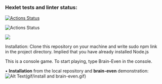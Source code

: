 ### Hexlet tests and linter status:
[![Actions Status](https://github.com/Vano26/frontend-project-lvl1/workflows/Linter/badge.svg)](https://github.com/Vano26/frontend-project-lvl1/actions)

![Actions Status](https://github.com/Vano26/frontend-project-lvl1/workflows/hexlet-check/badge.svg)

<a href="https://codeclimate.com/github/Vano26/frontend-project-lvl1/maintainability"><img src="https://api.codeclimate.com/v1/badges/06bd9d1f077527945044/maintainability" /></a>



Installation:
Clone this repository on your machine and write sudo npm link in the project directory. Implied that you have already installed Node.js

This is a console game. To start playing, type Brain-Even in the console.

• **Installation** from the local repository and **brain-even** demonstration:
![Alt Text](gif/even_and_install.gif)(gif/install and brain-even.gif)
